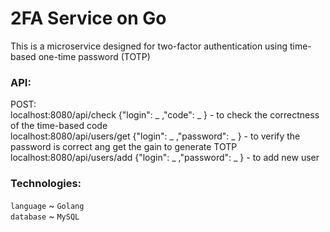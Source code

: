 # 2FA Service on Go

This is a microservice designed for two-factor authentication using time-based one-time password (TOTP)

### API:
POST:  
localhost:8080/api/check {"login": _ ,"code": _ } - to check the correctness of the time-based code  
localhost:8080/api/users/get {"login": _ ,"password": _ } - to verify the password is correct ang get the gain to generate TOTP  
localhost:8080/api/users/add {"login": _ ,"password": _ } - to add new user  

### Technologies:
`language` ~ `Golang`  
`database` ~ `MySQL`